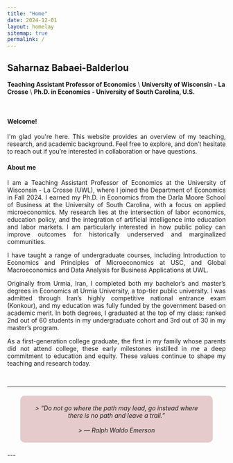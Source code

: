 ```yaml
---
title: "Home"
date: 2024-12-01
layout: homelay
sitemap: true
permalink: /
---
```


<style>
  
  .justified {
    text-align: justify;
  }
  
  .quote-section {
    background-color: rgba(128, 0, 0, 0.2); /* Light, transparent maroon */
    padding: 20px;
    border-radius: 10px;
    font-style: italic;
    text-align: center;
    margin: 20px auto;
    max-width: 80%; /* Set a max width to avoid horizontal scroll */
    word-wrap: break-word; /* Ensure long words break and prevent overflow */
  }
</style>

## Saharnaz Babaei-Balderlou 

**Teaching Assistant Professor of Economics** \\
**University of Wisconsin - La Crosse**  \\
**Ph.D. in Economics - University of South Carolina, U.S.** 


<br/>


#### Welcome!

<div class="justified">
I'm glad you're here. This website provides an overview of my teaching, research, and academic background. Feel free to explore, and don’t hesitate to reach out if you’re interested in collaboration or have questions. 
</div>

#### About me

<div class="justified">
I am a Teaching Assistant Professor of Economics at the University of Wisconsin - La Crosse (UWL), where I joined the Department of Economics in Fall 2024. I earned my Ph.D. in Economics from the Darla Moore School of Business at the University of South Carolina, with a focus on applied microeconomics. My research lies at the intersection of labor economics, education policy, and the integration of artificial intelligence into education and labor markets. I am particularly interested in how public policy can improve outcomes for historically underserved and marginalized communities.

  I have taught a range of undergraduate courses, including Introduction to Economics and Principles of Microeconomics at USC, and Global Macroeconomics and Data Analysis for Business Applications at UWL.
  
  Originally from Urmia, Iran, I completed both my bachelor’s and master’s degrees in Economics at Urmia University, a top-tier public university. I was admitted through Iran’s highly competitive national entrance exam (Konkour), and my education was fully funded by the government based on academic merit. In both degrees, I graduated at the top of my class: ranked 2nd out of 60 students in my undergraduate cohort and 3rd out of 30 in my master’s program.
  
  As a first-generation college graduate, the first in my family whose parents did not attend college, these early milestones instilled in me a deep commitment to education and equity. These values continue to shape my teaching and research today. 

</div>

<br/>

---

<div class="quote-section">
 >   “Do not go where the path may lead, go instead where there is no path and leave a trail.”
    <br><br>
 >   — Ralph Waldo Emerson
</div>
---

